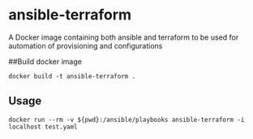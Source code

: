 # ansible-terraform
A Docker image containing both ansible and terraform to be used for automation of provisioning and configurations

##Build docker image

```
docker build -t ansible-terraform .
```

## Usage

```
docker run --rm -v ${pwd}:/ansible/playbooks ansible-terraform -i localhost test.yaml
```

